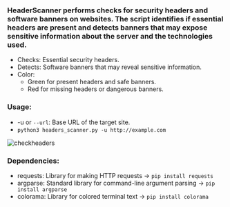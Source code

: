 ### HeaderScanner performs checks for security headers and software banners on websites. The script identifies if essential headers are present and detects banners that may expose sensitive information about the server and the technologies used.

- Checks: Essential security headers.
- Detects: Software banners that may reveal sensitive information.
- Color:
  - Green for present headers and safe banners.
  - Red for missing headers or dangerous banners.

### Usage:
- -u or `--url`: Base URL of the target site.
- `python3 headers_scanner.py -u http://example.com`

![checkheaders](https://github.com/user-attachments/assets/ee1e4dfd-20ab-4172-8005-4782dc4459d6)

### Dependencies:
- requests: Library for making HTTP requests -> `pip install requests`
- argparse: Standard library for command-line argument parsing -> `pip install argparse`
- colorama: Library for colored terminal text -> `pip install colorama`


